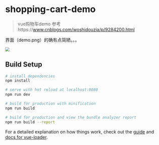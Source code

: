# shopping-cart-demo

> vue购物车demo
> 参考https://www.cnblogs.com/woshidouzia/p/9284200.html

界面（demo.png）的确有点简陋。。。

<img src="D:\my_code\web\Vue-demo\shopping-cart-demo\demo.png" style="zoom:80%;" />

## Build Setup

``` bash
# install dependencies
npm install

# serve with hot reload at localhost:8080
npm run dev

# build for production with minification
npm run build

# build for production and view the bundle analyzer report
npm run build --report
```

For a detailed explanation on how things work, check out the [guide](http://vuejs-templates.github.io/webpack/) and [docs for vue-loader](http://vuejs.github.io/vue-loader).

